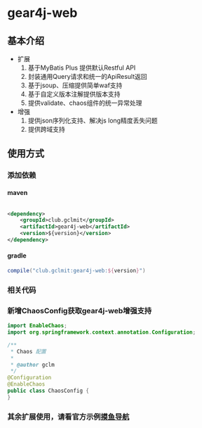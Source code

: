 # gear4j-web

## 基本介绍

- 扩展
  1. 基于MyBatis Plus 提供默认Restful API
  2. 封装通用Query请求和统一的ApiResult返回
  3. 基于jsoup、压缩提供简单waf支持
  4. 基于自定义版本注解提供版本支持
  5. 提供validate、chaos组件的统一异常处理
- 增强
  1. 提供json序列化支持、解决js long精度丢失问题
  2. 提供跨域支持

## 使用方式

### 添加依赖

#### maven

```xml

<dependency>
    <groupId>club.gclmit</groupId>
    <artifactId>gear4j-web</artifactId>
    <version>${version}</version>
</dependency>
```

#### gradle

```groovy
compile("club.gclmit:gear4j-web:${version}")
```

### 相关代码

### 新增ChaosConfig获取gear4j-web增强支持

```java
import EnableChaos;
import org.springframework.context.annotation.Configuration;

/**
 * Chaos 配置
 *
 * @author gclm
 */
@Configuration
@EnableChaos
public class ChaosConfig {
}
```
### 其余扩展使用，请看官方示例[摸鱼导航](https://github.com/DandelionAdmin/mess-fish)
